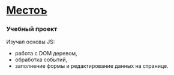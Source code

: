 # [Местоъ](https://artyemsavchenko.github.io/mesto/)
### Учебный проект

Изучал основы JS:
* работа с DOM деревом,
* обработка событий,
* заполнение формы и редактирование данных на странице.
